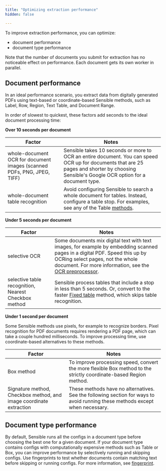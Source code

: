 ```yaml
---
title: "Optimizing extraction performance"
hidden: false

---
```


To improve extraction performance, you can optimize:

- document performance
- document type performance

Note that the number of documents you submit for extraction has no noticeable effect on performance. Each document gets its own worker in parallel.

Document performance
----


In an ideal performance scenario, you extract data from digitally generated PDFs using text-based or coordinate-based Sensible methods, such as Label, Row, Region, Text Table, and Document Range.

In order of slowest to quickest, these factors add seconds to the ideal document processing time:

**Over 10 seconds per document**

| Factor                                                       | Notes                                                        |
| ------------------------------------------------------------ | ------------------------------------------------------------ |
| whole-document OCR for document images (scanned PDFs, PNG, JPEG, TIFF) | Sensible takes 10 seconds or more to OCR an entire document. You can speed OCR up for documents that are 25 pages and shorter by choosing Sensible's Google OCR option for a document type. |
| whole-document table recognition                             | Avoid configuring Sensible to search a whole document for tables. Instead, configure a table stop. For examples, see any of the Table [methods](doc:methods). |

 **Under 5 seconds per document**

| Factor                                               | Notes                                                        |
| ---------------------------------------------------- | ------------------------------------------------------------ |
| selective OCR                                        | Some documents mix digital text with text images, for example by embedding scanned pages in a digital PDF. Speed this up by OCRing select pages, not the whole document. For more information, see the [OCR preprocessor](doc:ocr). |
| selective table recognition, Nearest Checkbox method | Sensible process tables that include a stop in less than 5 seconds. Or, convert to the faster [Fixed table](doc:fixed-table) method, which skips table recognition. |

 **Under 1 second per document**

Some Sensible methods use pixels, for example to recognize borders. Pixel recognition for PDF documents requires rendering a PDF page, which can take a couple hundred milliseconds. To improve processing time, use coordinate-based alternatives to these methods. 

| Factor                                                       | Notes                                                        |
| ------------------------------------------------------------ | ------------------------------------------------------------ |
| Box method                                                   | To improve processing speed, convert the more flexible Box method to the strictly coordinate-based Region method. |
| Signature method, Checkbox method, and image coordinate extraction | These methods have no alternatives. See the following section for ways to avoid running these methods except when necessary. |

Document type performance
----


By default, Sensible runs all the configs in a document type before choosing the best one for a given document. If your document type contains configs with computationally expensive methods such as Table or Box, you can improve performance by selectively running and skipping configs.  Use fingerprints to test whether documents contain matching text before skipping or running configs. For more information, see [fingerprint](doc:fingerprint).
